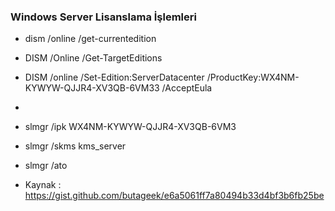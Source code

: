 



### Windows Server Lisanslama İşlemleri

- dism /online /get-currentedition
- DISM /Online /Get-TargetEditions
- DISM /online /Set-Edition:ServerDatacenter /ProductKey:WX4NM-KYWYW-QJJR4-XV3QB-6VM33 /AcceptEula
- 
- slmgr /ipk WX4NM-KYWYW-QJJR4-XV3QB-6VM3
- slmgr /skms kms_server
- slmgr /ato

- Kaynak : https://gist.github.com/butageek/e6a5061ff7a80494b33d4bf3b6fb25be
